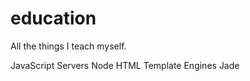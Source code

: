 # education
All the things I teach myself.


JavaScript
  Servers
    Node
  HTML Template Engines
    Jade
